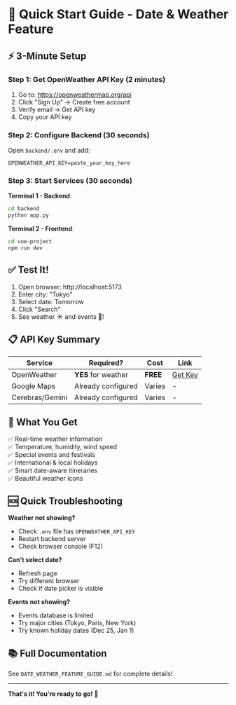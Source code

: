 # 🚀 Quick Start Guide - Date & Weather Feature

## ⚡ 3-Minute Setup

### Step 1: Get OpenWeather API Key (2 minutes)

1. Go to: https://openweathermap.org/api
2. Click "Sign Up" → Create free account
3. Verify email → Get API key
4. Copy your API key

### Step 2: Configure Backend (30 seconds)

Open `backend/.env` and add:
```env
OPENWEATHER_API_KEY=paste_your_key_here
```

### Step 3: Start Services (30 seconds)

**Terminal 1 - Backend**:
```bash
cd backend
python app.py
```

**Terminal 2 - Frontend**:
```bash
cd vue-project
npm run dev
```

## ✅ Test It!

1. Open browser: http://localhost:5173
2. Enter city: "Tokyo"
3. Select date: Tomorrow
4. Click "Search"
5. See weather ☀️ and events 🎉!

## 📋 API Key Summary

| Service | Required? | Cost | Link |
|---------|-----------|------|------|
| OpenWeather | **YES** for weather | **FREE** | [Get Key](https://openweathermap.org/api) |
| Google Maps | Already configured | Varies | - |
| Cerebras/Gemini | Already configured | Varies | - |

## 🎯 What You Get

✅ Real-time weather information  
✅ Temperature, humidity, wind speed  
✅ Special events and festivals  
✅ International & local holidays  
✅ Smart date-aware itineraries  
✅ Beautiful weather icons  

## 🆘 Quick Troubleshooting

**Weather not showing?**
- Check `.env` file has `OPENWEATHER_API_KEY`
- Restart backend server
- Check browser console (F12)

**Can't select date?**
- Refresh page
- Try different browser
- Check if date picker is visible

**Events not showing?**
- Events database is limited
- Try major cities (Tokyo, Paris, New York)
- Try known holiday dates (Dec 25, Jan 1)

## 📚 Full Documentation

See `DATE_WEATHER_FEATURE_GUIDE.md` for complete details!

---

**That's it! You're ready to go! 🎉**

